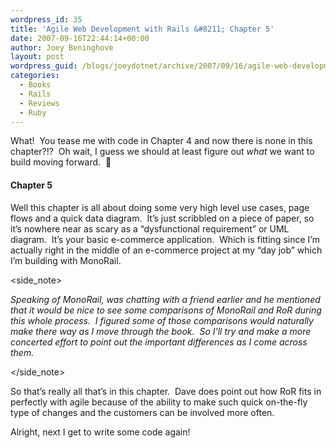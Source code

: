 ```yaml
---
wordpress_id: 35
title: 'Agile Web Development with Rails &#8211; Chapter 5'
date: 2007-09-16T22:44:14+00:00
author: Joey Beninghove
layout: post
wordpress_guid: /blogs/joeydotnet/archive/2007/09/16/agile-web-development-with-rails-chapter-5.aspx
categories:
  - Books
  - Rails
  - Reviews
  - Ruby
---
```

What!&nbsp; You tease me with code in Chapter 4 and now there is none in this chapter?!?&nbsp; Oh wait, I guess we should at least figure out _what_ we want to build moving forward.&nbsp; 🙂

#### Chapter 5

Well this chapter is all about doing some very high level use cases, page flows and a&nbsp;quick&nbsp;data diagram.&nbsp; It&#8217;s just scribbled on a piece of paper, so it&#8217;s nowhere near as scary as a &#8220;dysfunctional requirement&#8221; or UML diagram.&nbsp; It&#8217;s your basic e-commerce application.&nbsp; Which is fitting since I&#8217;m actually right in the&nbsp;middle of an e-commerce project at my &#8220;day job&#8221; which I&#8217;m building with MonoRail.&nbsp; 

<side_note>

_Speaking of MonoRail, was chatting with a friend earlier and he mentioned that it would be nice to see some comparisons of MonoRail and RoR during this whole process.&nbsp; I figured some of those comparisons would naturally make there way as I move through the book.&nbsp; So I&#8217;ll try and make a more concerted effort to point out the important differences as I come across them._

</side_note>

So that&#8217;s really all that&#8217;s in this chapter.&nbsp; Dave does point out how RoR fits in perfectly with agile because of the ability to make such quick on-the-fly type of changes and the customers can be involved more often.

Alright, next I get to write some code again!